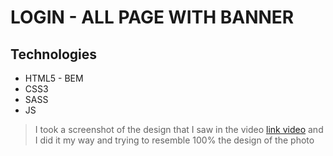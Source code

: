 # LOGIN - ALL PAGE WITH BANNER

## Technologies
 + HTML5 - BEM
 + CSS3
 + SASS
 + JS

> I took a screenshot of the design that I saw in the video [link video](https://www.youtube.com/watch?v=t-EMinSz_Tk&t=544s) and I did it my way and trying to resemble 100% the design of the photo
